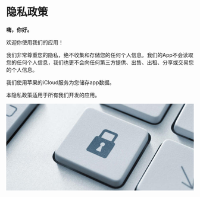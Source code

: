 # 隐私政策

**嗨，你好。**

欢迎你使用我们的应用！

我们非常尊重您的隐私，绝不收集和存储您的任何个人信息。我们的App不会读取您的任何个人信息，我们也更不会向任何第三方提供、出售、出租、分享或交易您的个人信息。

我们使用苹果的iCloud服务为您储存app数据。

本隐私政策适用于所有我们开发的应用。 

![privacy](assets/privacy.jpg "a locked lock on a computer keyboard")

